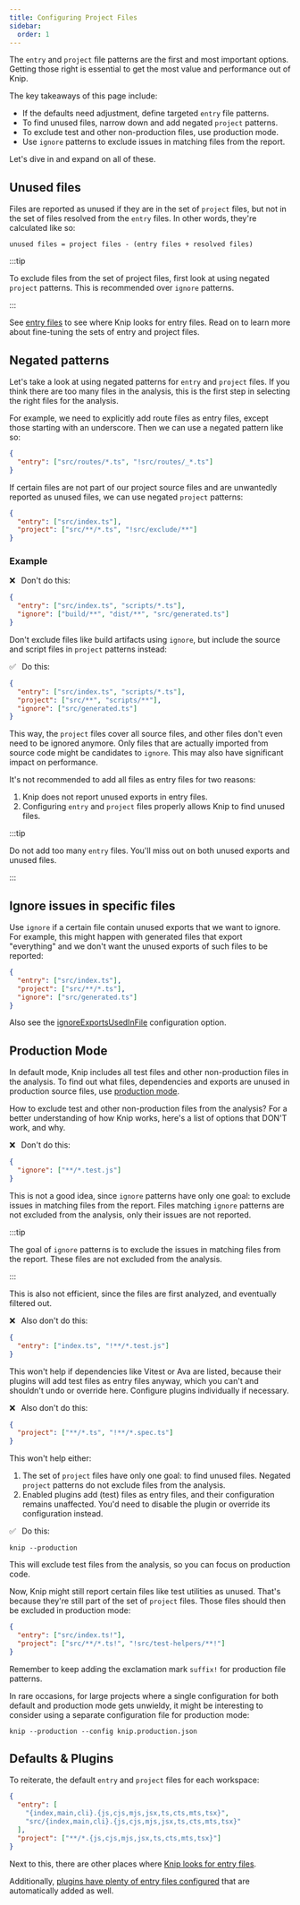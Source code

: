 ```yaml
---
title: Configuring Project Files
sidebar:
  order: 1
---
```


The `entry` and `project` file patterns are the first and most important
options. Getting those right is essential to get the most value and performance
out of Knip.

The key takeaways of this page include:

- If the defaults need adjustment, define targeted `entry` file patterns.
- To find unused files, narrow down and add negated `project` patterns.
- To exclude test and other non-production files, use production mode.
- Use `ignore` patterns to exclude issues in matching files from the report.

Let's dive in and expand on all of these.

## Unused files

Files are reported as unused if they are in the set of `project` files, but not
in the set of files resolved from the `entry` files. In other words, they're
calculated like so:

```
unused files = project files - (entry files + resolved files)
```

:::tip

To exclude files from the set of project files, first look at using negated
`project` patterns. This is recommended over `ignore` patterns.

:::

See [entry files][1] to see where Knip looks for entry files. Read on to learn
more about fine-tuning the sets of entry and project files.

## Negated patterns

Let's take a look at using negated patterns for `entry` and `project` files. If
you think there are too many files in the analysis, this is the first step in
selecting the right files for the analysis.

For example, we need to explicitly add route files as entry files, except those
starting with an underscore. Then we can use a negated pattern like so:

```json
{
  "entry": ["src/routes/*.ts", "!src/routes/_*.ts"]
}
```

If certain files are not part of our project source files and are unwantedly
reported as unused files, we can use negated `project` patterns:

```json
{
  "entry": ["src/index.ts"],
  "project": ["src/**/*.ts", "!src/exclude/**"]
}
```

### Example

❌   Don't do this:

```json title="knip.json"
{
  "entry": ["src/index.ts", "scripts/*.ts"],
  "ignore": ["build/**", "dist/**", "src/generated.ts"]
}
```

Don't exclude files like build artifacts using `ignore`, but include the source
and script files in `project` patterns instead:

✅   Do this:

```json title="knip.json"
{
  "entry": ["src/index.ts", "scripts/*.ts"],
  "project": ["src/**", "scripts/**"],
  "ignore": ["src/generated.ts"]
}
```

This way, the `project` files cover all source files, and other files don't even
need to be ignored anymore. Only files that are actually imported from source
code might be candidates to `ignore`. This may also have significant impact on
performance.

It's not recommended to add all files as entry files for two reasons:

1. Knip does not report unused exports in entry files.
2. Configuring `entry` and `project` files properly allows Knip to find unused
   files.

:::tip

Do not add too many `entry` files. You'll miss out on both unused exports and
unused files.

:::

## Ignore issues in specific files

Use `ignore` if a certain file contain unused exports that we want to ignore.
For example, this might happen with generated files that export "everything" and
we don't want the unused exports of such files to be reported:

```json
{
  "entry": ["src/index.ts"],
  "project": ["src/**/*.ts"],
  "ignore": ["src/generated.ts"]
}
```

Also see the [ignoreExportsUsedInFile][2] configuration option.

## Production Mode

In default mode, Knip includes all test files and other non-production files in
the analysis. To find out what files, dependencies and exports are unused in
production source files, use [production mode][3].

How to exclude test and other non-production files from the analysis? For a
better understanding of how Knip works, here's a list of options that DON'T
work, and why.

❌   Don't do this:

```json
{
  "ignore": ["**/*.test.js"]
}
```

This is not a good idea, since `ignore` patterns have only one goal: to exclude
issues in matching files from the report. Files matching `ignore` patterns are
not excluded from the analysis, only their issues are not reported.

:::tip

The goal of `ignore` patterns is to exclude the issues in matching files from
the report. These files are not excluded from the analysis.

:::

This is also not efficient, since the files are first analyzed, and eventually
filtered out.

❌   Also don't do this:

```json
{
  "entry": ["index.ts", "!**/*.test.js"]
}
```

This won't help if dependencies like Vitest or Ava are listed, because their
plugins will add test files as entry files anyway, which you can't and shouldn't
undo or override here. Configure plugins individually if necessary.

❌   Also don't do this:

```json
{
  "project": ["**/*.ts", "!**/*.spec.ts"]
}
```

This won't help either:

1. The set of `project` files have only one goal: to find unused files. Negated
   `project` patterns do not exclude files from the analysis.
2. Enabled plugins add (test) files as entry files, and their configuration
   remains unaffected. You'd need to disable the plugin or override its
   configuration instead.

✅   Do this:

```shell
knip --production
```

This will exclude test files from the analysis, so you can focus on production
code.

Now, Knip might still report certain files like test utilities as unused. That's
because they're still part of the set of `project` files. Those files should
then be excluded in production mode:

```json
{
  "entry": ["src/index.ts!"],
  "project": ["src/**/*.ts!", "!src/test-helpers/**!"]
}
```

Remember to keep adding the exclamation mark `suffix!` for production file
patterns.

In rare occasions, for large projects where a single configuration for both
default and production mode gets unwieldy, it might be interesting to consider
using a separate configuration file for production mode:

```shell
knip --production --config knip.production.json
```

## Defaults & Plugins

To reiterate, the default `entry` and `project` files for each workspace:

```json
{
  "entry": [
    "{index,main,cli}.{js,cjs,mjs,jsx,ts,cts,mts,tsx}",
    "src/{index,main,cli}.{js,cjs,mjs,jsx,ts,cts,mts,tsx}"
  ],
  "project": ["**/*.{js,cjs,mjs,jsx,ts,cts,mts,tsx}"]
}
```

Next to this, there are other places where [Knip looks for entry files][1].

Additionally, [plugins have plenty of entry files configured][4] that are
automatically added as well.

[1]: ../explanations/entry-files.md
[2]: ../reference/configuration#ignoreexportsusedinfile
[3]: ../features/production-mode.md
[4]: ../explanations/plugins.md#entry-files
